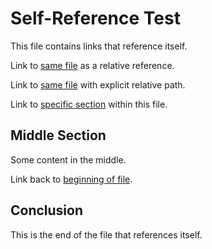 # Self-Reference Test

This file contains links that reference itself.

Link to [same file](index.md) as a relative reference.

Link to [same file](./index.md) with explicit relative path.

Link to [specific section](#conclusion) within this file.

## Middle Section

Some content in the middle.

Link back to [beginning of file](index.md).

## Conclusion

This is the end of the file that references itself.